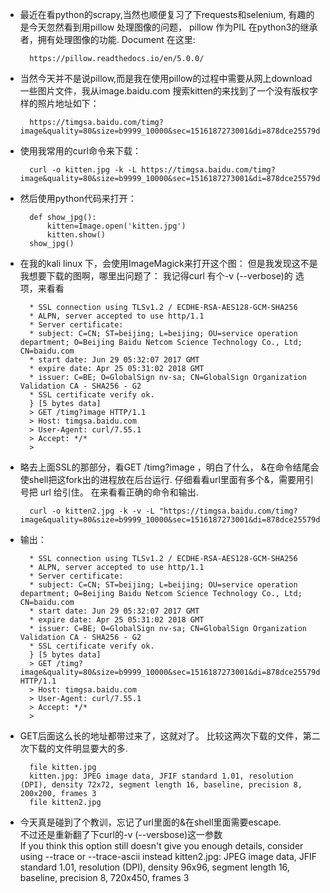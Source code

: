 - 最近在看python的scrapy,当然也顺便复习了下requests和selenium, 有趣的是今天忽然看到用pillow 处理图像的问题， pillow 作为PIL 在python3的继承者，拥有处理图像的功能.
Document 在这里:  


        https://pillow.readthedocs.io/en/5.0.0/

- 当然今天并不是说pillow,而是我在使用pillow的过程中需要从网上download 一些图片文件，我从image.baidu.com 搜索kitten的来找到了一个没有版权字样的照片地址如下：   

        https://timgsa.baidu.com/timg?image&quality=80&size=b9999_10000&sec=1516187273001&di=878dce25579dac6338524319d784e880&imgtype=0&src=http%3A%2F%2Fi2.hdslb.com%2Fbfs%2Farchive%2Fa63066020082f2d69c45140b66718cc8cb37f8c4.jpg


- 使用我常用的curl命令来下载：  

        curl -o kitten.jpg -k -L https://timgsa.baidu.com/timg?image&quality=80&size=b9999_10000&sec=1516187273001&di=878dce25579dac6338524319d784e880&imgtype=0&src=http%3A%2F%2Fi2.hdslb.com%2Fbfs%2Farchive%2Fa63066020082f2d69c45140b66718cc8cb37f8c4.jpg

- 然后使用python代码来打开：  

        def show_jpg():
            kitten=Image.open('kitten.jpg')
            kitten.show()
        show_jpg()


- 在我的kali linux 下，会使用ImageMagick来打开这个图：
但是我发现这不是我想要下载的图啊，哪里出问题了：
我记得curl 有个-v (--verbose)的 选项，来看看  

        * SSL connection using TLSv1.2 / ECDHE-RSA-AES128-GCM-SHA256
        * ALPN, server accepted to use http/1.1
        * Server certificate:
        * subject: C=CN; ST=beijing; L=beijing; OU=service operation department; O=Beijing Baidu Netcom Science Technology Co., Ltd; CN=baidu.com
        * start date: Jun 29 05:32:07 2017 GMT
        * expire date: Apr 25 05:31:02 2018 GMT
        * issuer: C=BE; O=GlobalSign nv-sa; CN=GlobalSign Organization Validation CA - SHA256 - G2
        * SSL certificate verify ok.
        } [5 bytes data]
        > GET /timg?image HTTP/1.1
        > Host: timgsa.baidu.com
        > User-Agent: curl/7.55.1
        > Accept: */*
        >


- 略去上面SSL的那部分，看GET /timg?image ，明白了什么， &在命令结尾会使shell把这fork出的进程放在后台运行. 仔细看看url里面有多个&，需要用引号把 url 给引住。
在来看看正确的命令和输出.   

        curl -o kitten2.jpg -k -v -L "https://timgsa.baidu.com/timg?image&quality=80&size=b9999_10000&sec=1516187273001&di=878dce25579dac6338524319d784e880&imgtype=0&src=http%3A%2F%2Fi2.hdslb.com%2Fbfs%2Farchive%2Fa63066020082f2d69c45140b66718cc8cb37f8c4.jpg"

- 输出：


        * SSL connection using TLSv1.2 / ECDHE-RSA-AES128-GCM-SHA256
        * ALPN, server accepted to use http/1.1
        * Server certificate:
        * subject: C=CN; ST=beijing; L=beijing; OU=service operation department; O=Beijing Baidu Netcom Science Technology Co., Ltd; CN=baidu.com
        * start date: Jun 29 05:32:07 2017 GMT
        * expire date: Apr 25 05:31:02 2018 GMT
        * issuer: C=BE; O=GlobalSign nv-sa; CN=GlobalSign Organization Validation CA - SHA256 - G2
        * SSL certificate verify ok.
        } [5 bytes data]
        > GET /timg?image&quality=80&size=b9999_10000&sec=1516187273001&di=878dce25579dac6338524319d784e880&imgtype=0&src=http%3A%2F%2Fi2.hdslb.com%2Fbfs%2Farchive%2Fa63066020082f2d69c45140b66718cc8cb37f8c4.jpg HTTP/1.1
        > Host: timgsa.baidu.com
        > User-Agent: curl/7.55.1
        > Accept: */*
        >


- GET后面这么长的地址都带过来了，这就对了。
比较这两次下载的文件，第二次下载的文件明显要大的多.  


        file kitten.jpg
        kitten.jpg: JPEG image data, JFIF standard 1.01, resolution (DPI), density 72x72, segment length 16, baseline, precision 8, 200x200, frames 3
        file kitten2.jpg

- 今天真是碰到了个教训，忘记了url里面的&在shell里面需要escape.  
不过还是重新翻了下curl的-v (--versbose)这一参数  
If you think this option still doesn't give you enough details, consider using --trace or --trace-ascii instead    kitten2.jpg: JPEG image data, JFIF standard 1.01, resolution (DPI), density 96x96, segment length 16, baseline, precision 8, 720x450, frames 3

